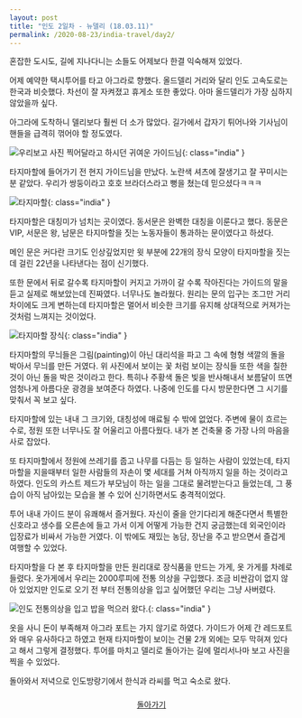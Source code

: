 ```yaml
---
layout: post
title: "인도 2일차 - 뉴델리 (18.03.11)"
permalink: /2020-08-23/india-travel/day2/
---
```

혼잡한 도시도, 길에 지나다니는 소들도 어제보다 한결 익숙해져 있었다.

어제 예약한 택시투어를 타고 아그라로 향했다. 올드델리 거리와 달리 인도 고속도로는 한국과 비슷했다. 차선이 잘 자켜졌고 휴게소 또한 좋았다. 아마 올드델리가 가장 심하지 않았을까 싶다.

아그라에 도착하니 델리보다 훨씬 더 소가 많았다. 길가에서 갑자기 튀어나와 기사님이 핸들을 급격히 꺾어야 할 정도였다.

![우리보고 사진 찍어달라고 하시던 귀여운 가이드님](https://www.notion.so/image/https%3A%2F%2Fs3-us-west-2.amazonaws.com%2Fsecure.notion-static.com%2Feac58fd2-d094-4a7b-891a-17f1068b858c%2FP20180311_143952335_435E0C2C-7E21-40E6-AF9D-BEBE35E145D4.jpg?table=block&id=f650821a-5ccf-4ff2-829f-d813f47eb8f5&width=770&userId=&cache=v2){: class="india" }

타지마할에 들어가기 전 현지 가이드님을 만났다. 노란색 셔츠에 잘생기고 잘 꾸미시는 분 같았다. 우리가 쌍둥이라고 호호 브라더스라고 뻥을 쳤는데 믿으셨다ㅋㅋㅋ

![타지마할](https://www.notion.so/image/https%3A%2F%2Fs3-us-west-2.amazonaws.com%2Fsecure.notion-static.com%2F8a2cba81-4818-4544-8f80-d8c05588ccde%2FKakaoTalk_20200822_234019939.jpg?table=block&id=cc8cd3c4-8a0d-43f2-b112-b532efed66ce&width=1060&userId=&cache=v2){: class="india" }

타지마할은 대칭미가 넘치는 곳이였다. 동서문은 완벽한 대칭을 이룬다고 했다. 동문은 VIP, 서문은 왕, 남문은 타지마할을 짓는 노동자들이 통과하는 문이였다고 하셨다.

메인 문은 커다란 크기도 인상깊었지만 윗 부분에 22개의 장식 모양이 타지마할을 짓는데 걸린 22년을 나타낸다는 점이 신기했다.

또한 문에서 뒤로 갈수록 타지마할이 커지고 가까이 갈 수록 작아진다는 가이드의 말을 듣고 실제로 해보았는데 진짜였다. 너무나도 놀라웠다. 원리는 문의 입구는 조그만 거리 차이에도 크게 변하는데 타지마할은 멀어서 비슷한 크기를 유지해 상대적으로 커져가는 것처럼 느껴지는 것이었다.

![타지마할 장식](https://www.notion.so/image/https%3A%2F%2Fs3-us-west-2.amazonaws.com%2Fsecure.notion-static.com%2Fa48fece8-be5a-4a20-81b1-7d549afafc6c%2FP20180311_155100058_B7F25FCB-AEE5-49BF-9121-2C076A2D49CC.jpg?table=block&id=0c4b91b6-d986-4331-986a-ed7ed0309938&width=770&userId=&cache=v2){: class="india" }

타지마할의 무늬들은 그림(painting)이 아닌 대리석을 파고 그 속에 형형 색깔의 돌을 박아서 무늬를 만든 거였다. 위 사진에서 보이는 꽃 처럼 보이는 장식들 또한 색을 칠한 것이 아닌 돌을 박은 것이라고 한다. 특히나 주황색 돌은 빛을 반사해내서 보름달이 뜨면 엄청나게 아름다운 광경을 보여준다 하였다. 나중에 인도를 다시 방문한다면 그 시기를 맞춰서 꼭 보고 싶다.

타지마할에 있는 내내 그 크기와, 대칭성에 매료될 수 밖에 없었다. 주변에 물이 흐르는 수로, 정원 또한 너무나도 잘 어울리고 아름다웠다. 내가 본 건축물 중 가장 나의 마음을 사로 잡았다.

또 타지마할에서 정원에 쓰레기를 줍고 나무를 다듬는 등 일하는 사람이 있었는데, 타지마할을 지을때부터 일한 사람들의 자손이 몇 세대를 거쳐 아직까지 일을 하는 것이라고 하였다. 인도의 카스트 제드가 부모님이 하는 일을 그대로 물려받는다고 들었는데, 그 풍습이 아직 남아있는 모습을 볼 수 있어 신기하면서도 충격적이었다.

투어 내내 가이드 분이 유쾌해서 즐거웠다. 자신이 줄을 안기다리게 해준다면서 특별한 신호라고 생수를 오른손에 들고 가서 이게 어떻게 가능한 건지 궁금했는데 외국인이라 입장료가 비싸서 가능한 거였다. 이 밖에도 재밌는 농담, 장난을 주고 받으면서 즐겁게 여행할 수 있었다.

타지마할을 다 본 후 타지마할을 만든 원리대로 장식품을 만드는 가게, 옷 가게를 차례로 들렸다. 옷가게에서 우리는 2000루피에 전통 의상을 구입했다. 조금 비싼감이 없지 않아 있었지만 인도로 오기 전 부터 전통의상을 입고 싶어했던 우리는 그냥 사버렸다.

![인도 전통의상을 입고 밥을 먹으러 왔다.](https://www.notion.so/image/https%3A%2F%2Fs3-us-west-2.amazonaws.com%2Fsecure.notion-static.com%2Fe402e4db-7c8a-44ce-91f4-9c99e015b1f4%2FP20180311_181138695_5B79110A-7D2B-46F3-A371-CE2034832885.jpg?table=block&id=17cdcdd5-7042-460e-a3a5-88e1e1283d99&width=1060&userId=&cache=v2){: class="india" }

옷을 사니 돈이 부족해져 아그라 포트는 가지 않기로 하였다. 가이드가 어제 간 레드포트와 매우 유사하다고 하였고 현재 타지마할이 보이는 건물 2개 외에는 모두 막혀져 있다고 해서 그렇게 결정했다. 투어를 마치고 델리로 돌아가는 길에 멀리서나마 보고 사진을 찍을 수 있었다.

돌아와서 저녁으로 인도방랑기에서 한식과 라씨를 먹고 숙소로 왔다.

<div style="text-align: center; padding-top: .5rem;">
<a href="/life/2020-08-23/india-travel">돌아가기</a>
</div>